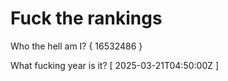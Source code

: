 # Fuck the rankings

Who the hell am I?
{ 16532486 }

What fucking year is it?
[ 2025-03-21T04:50:00Z ]
